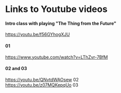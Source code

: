 # Links to Youtube videos

#### Intro class with playing "The Thing from the Future"
https://youtu.be/f56GYhogXJU

#### 01
https://www.youtube.com/watch?v=LThZvr-7BfM

#### 02 and 03
https://youtu.be/QNvtdWAOsew 02  
https://youtu.be/z07MQKepqUo 03
